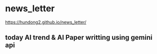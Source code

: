 # news_letter

https://hundong2.github.io/news_letter/

## today AI trend & AI Paper writting using gemini api